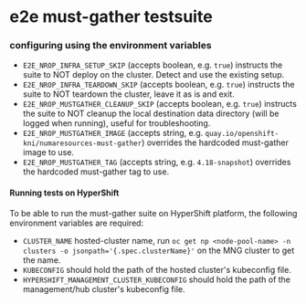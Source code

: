 # e2e must-gather testsuite

### configuring using the environment variables

- `E2E_NROP_INFRA_SETUP_SKIP` (accepts boolean, e.g. `true`) instructs the suite to NOT deploy on the cluster.
   Detect and use the existing setup.
- `E2E_NROP_INFRA_TEARDOWN_SKIP` (accepts boolean, e.g. `true`) instructs the suite to NOT teardown the cluster,
   leave it as is and exit.
- `E2E_NROP_MUSTGATHER_CLEANUP_SKIP` (accepts boolean, e.g. `true`) instructs the suite to NOT cleanup the local
   destination data directory (will be logged when running), useful for troubleshooting.
- `E2E_NROP_MUSTGATHER_IMAGE` (accepts string, e.g. `quay.io/openshift-kni/numaresources-must-gather`) overrides
   the hardcoded must-gather image to use.
- `E2E_NROP_MUSTGATHER_TAG` (accepts string, e.g. `4.18-snapshot`) overrides the hardcoded must-gather tag to use.

#### Running tests on HyperShift

To be able to run the must-gather suite on HyperShift platform, the following environment variables are required:

- `CLUSTER_NAME` hosted-cluster name, run `oc get np <node-pool-name> -n clusters -o jsonpath='{.spec.clusterName}'` on the MNG cluster to get the name.
- `KUBECONFIG` should hold the path of the hosted cluster's kubeconfig file.
- `HYPERSHIFT_MANAGEMENT_CLUSTER_KUBECONFIG` should hold the path of the management/hub cluster's kubeconfig file.



